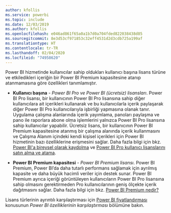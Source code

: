 ```yaml
---
author: kfollis
ms.service: powerbi
ms.topic: include
ms.date: 12/03/2019
ms.author: kfollis
ms.openlocfilehash: e046ad861f65a0a1b7d0a704fded822038438d85
ms.sourcegitcommit: 8e3d53cf971853c32eff4531d2d3cdb725a199af
ms.translationtype: HT
ms.contentlocale: tr-TR
ms.lasthandoff: 02/04/2020
ms.locfileid: "74958620"
---
```

Power BI hizmetinde kullanıcılar sahip oldukları kullanıcı başına lisans türüne ve etkiledikleri içeriğin bir Power BI Premium kapasitesine atanıp atanmamasına göre özellikleri tanımlamıştır.

* **Kullanıcı başına** - *Power BI Pro ve Power BI (ücretsiz) lisansları*. Power BI Pro lisansı, bir kullanıcının Power BI Pro lisansına sahip diğer kullanıcılara ait içerikleri kullanarak ve bu kullanıcılarla içerik paylaşarak diğer Power BI Pro kullanıcılarıyla işbirliği yapmasına olanak tanır. Uygulama çalışma alanlarında içerik yayımlama, panoları paylaşma ve pano ile raporlara abone olma işlemlerini yalnızca Power BI Pro lisansına sahip kullanıcılar yapabilir. Ücretsiz lisans, bir kullanıcının Power BI Premium kapasitesine atanmış bir çalışma alanında içerik kullanmasını ve Çalışma Alanım içindeki kendi kişisel içerikleri için Power BI hizmetinin bazı özelliklerine erişmesini sağlar. Daha fazla bilgi için bkz. [Power BI'a bireysel olarak kaydolma](../service-self-service-signup-for-power-bi.md) ve [Power BI Pro kullanıcı lisanslarını satın alma ve atama](../service-admin-purchasing-power-bi-pro.md).

* **Power BI Premium kapasitesi** - *Power BI Premium lisansı*. Power BI Premium, Power BI’da daha tutarlı performans sağlamak için ayrılmış kapasite ve daha büyük hacimli veriler için destek sunar. Power BI Premium ayrıca içeriği görüntüleyen kullanıcıların Power BI Pro lisansına sahip olmasını gerektirmeden Pro kullanıcılarının geniş ölçekte içerik dağıtmasını sağlar. Daha fazla bilgi için bkz. [Power BI Premium nedir?](../service-premium-what-is.md)

Lisans türlerinin ayrıntılı karşılaştırması için [Power BI fiyatlandırması](https://powerbi.microsoft.com/pricing/) konusunun _Power BI özelliklerinin karşılaştırması_ bölümüne bakın.
